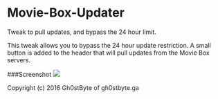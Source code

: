 # Movie-Box-Updater
Tweak to pull updates, and bypass the 24 hour limit.


This tweak allows you to bypass the 24 hour update restriction. A small button is added to the header that will pull updates from the Movie Box servers.


###Screenshot
![](http://i.imgur.com/PsR8bM2.png)



Copyright (c) 2016 Gh0stByte of gh0stbyte.ga
